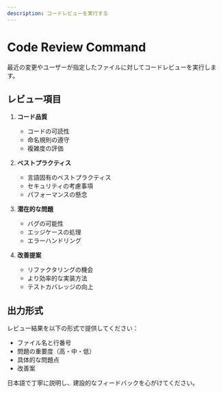 ```yaml
---
description: コードレビューを実行する
---
```


# Code Review Command

最近の変更やユーザーが指定したファイルに対してコードレビューを実行します。

## レビュー項目

1. **コード品質**
   - コードの可読性
   - 命名規則の遵守
   - 複雑度の評価

2. **ベストプラクティス**
   - 言語固有のベストプラクティス
   - セキュリティの考慮事項
   - パフォーマンスの懸念

3. **潜在的な問題**
   - バグの可能性
   - エッジケースの処理
   - エラーハンドリング

4. **改善提案**
   - リファクタリングの機会
   - より効率的な実装方法
   - テストカバレッジの向上

## 出力形式

レビュー結果を以下の形式で提供してください：

- ファイル名と行番号
- 問題の重要度（高・中・低）
- 具体的な問題点
- 改善案

日本語で丁寧に説明し、建設的なフィードバックを心がけてください。
